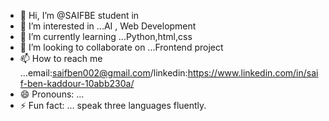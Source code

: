 - 👋 Hi, I’m @SAIFBE student in
- 👀 I’m interested in ...AI , Web Development
- 🌱 I’m currently learning ...Python,html,css
- 💞️ I’m looking to collaborate on ...Frontend project
- 📫 How to reach me ...email:saifben002@gmail.com/linkedin:https://www.linkedin.com/in/saif-ben-kaddour-10abb230a/
- 😄 Pronouns: ...
- ⚡ Fun fact: ... speak three languages fluently.

<!---
SAIFBE/SAIFBE is a ✨ special ✨ repository because its `README.md` (this file) appears on your GitHub profile.
You can click the Preview link to take a look at your changes.
--->
